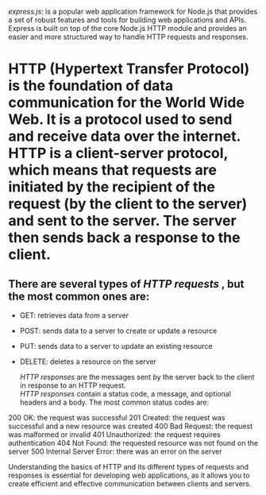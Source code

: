 _express.js_: is a popular web application framework for Node.js that provides a set of robust features and tools for building web applications and APIs. Express is built on top of the core Node.js HTTP module and provides an easier and more structured way to handle HTTP requests and responses.  

# HTTP (Hypertext Transfer Protocol) is the foundation of data communication for the World Wide Web. It is a protocol used to send and receive data over the internet. HTTP is a client-server protocol, which means that requests are initiated by the recipient of the request (by the client to the server) and sent to the server. The server then sends back a response to the client.  
  
  ## There are several types of _HTTP requests_ , but the most common ones are:  

- GET: retrieves data from a server
- POST: sends data to a server to create or update a resource
- PUT: sends data to a server to update an existing resource
- DELETE: deletes a resource on the server  

  _HTTP responses_ are the messages sent by the server back to the client in response to an HTTP request.  
_HTTP responses_ contain a status code, a message, and optional headers and a body. The most common status codes are:  

200 OK: the request was successful
201 Created: the request was successful and a new resource was created
400 Bad Request: the request was malformed or invalid
401 Unauthorized: the request requires authentication
404 Not Found: the requested resource was not found on the server
500 Internal Server Error: there was an error on the server  

  Understanding the basics of HTTP and its different types of requests and responses is essential for developing web applications, as it allows you to create efficient and effective communication between clients and servers.  
